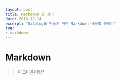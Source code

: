 ```yaml
---
layout: post
title: Markdown 총 정리
date: 2018-12-14
excerpt: "Gitblog를 만들기 위한 Markdown 사용법 총정리"
tag: 
- markdown
---
```


# Markdown 
> 마크다운이란?

